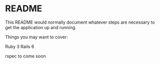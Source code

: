 # README

This README would normally document whatever steps are necessary to get the
application up and running.

Things you may want to cover:

Ruby 3
Rails 6

rspec to come soon

